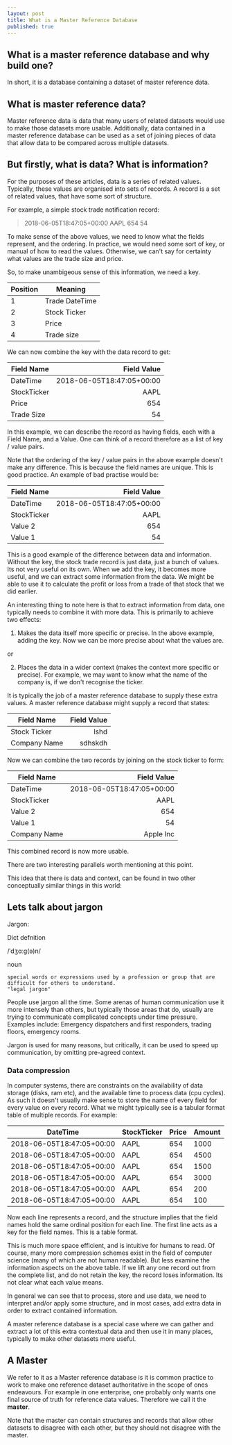 ```yaml
---
layout: post
title: What is a Master Reference Database
published: true
---
```


## What is a master reference database and why build one?

In short, it is a database containing a dataset of master reference data.


## What is master reference data?

Master reference data is data that many users of related datasets would use to make those datasets more usable. Additionally, data contained in a master reference database can be used as a set of joining pieces of data that allow data to be compared across multiple datasets. 



## But firstly, what is data? What is information?

For the purposes of these articles, data is a series of related values. Typically, these values are organised into sets of records. A record is a set of related values, that have some sort of structure.



For example, a simple stock trade notification record:


> 2018-06-05T18:47:05+00:00 AAPL 654 54


To make sense of the above values, we need to know what the fields represent, and the ordering. In practice, we would need some sort of key, or manual of how to read the values. Otherwise, we can't say for certainty what values are the trade size and price.

So, to make unambigeous sense of this information, we need a key. 

| Position | Meaning |
|----------|-------|
| 1 | Trade DateTime |
| 2 | Stock Ticker |
| 3 | Price |
| 4 | Trade size |

We can now combine the key with the data record to get:


| Field Name | Field Value |
|------------|------------:|
| DateTime | 2018-06-05T18:47:05+00:00 |
| StockTicker | AAPL |
| Price | 654 |
| Trade Size | 54 |

In this example, we can describe the record as having fields, each with a Field Name, and a Value. One can think of a record therefore as a list of key / value pairs.


Note that the ordering of the key / value pairs in the above example doesn't make any difference. This is because the field names are unique. This is good practice. An example of bad practise would be:

| Field Name | Field Value |
|------------|------------:|
| DateTime | 2018-06-05T18:47:05+00:00 |
| StockTicker | AAPL |
| Value 2 | 654 |
| Value 1 | 54 |




This is a good example of the difference between data and information. Without the key, the stock trade record is just data, just a bunch of values. Its not very useful on its own. When we add the key, it becomes more useful, and we can extract some information from the data. We might be able to use it to calculate the profit or loss from a trade of that stock that we did earlier. 


An interesting thing to note here is that to extract information from data, one typically needs to combine it with more data. This is primarily to achieve two effects:


1. Makes the data itself more specific or precise. In the above example, adding the key. Now we can be more precise about what the values are.

or

2. Places the data in a wider context (makes the context more specific or precise). For example, we may want to know what the name of the company is, if we don't recognise the ticker.


It is typically the job of a master reference database to supply these extra values. A master reference database might supply a record that states:


| Field Name | Field Value |
|------------|------------:|
| Stock Ticker | lshd |
| Company Name | sdhskdh |


Now we can combine the two records by joining on the stock ticker to form:


| Field Name | Field Value |
|------------|------------:|
| DateTime | 2018-06-05T18:47:05+00:00 |
| StockTicker | AAPL |
| Value 2 | 654 |
| Value 1 | 54 |
| Company Name | Apple Inc |


This combined record is now more usable.

There are two interesting parallels worth mentioning at this point.

This idea that there is data and context, can be found in two other conceptually similar things in this world:

## Lets talk about jargon

Jargon:

Dict defnition

/ˈdʒɑːɡ(ə)n/

noun

    special words or expressions used by a profession or group that are difficult for others to understand.
    "legal jargon"

People use jargon all the time. Some arenas of human communication use it more intensely than others, but typically those areas that do, usually are trying to communicate complicated concepts under time pressure. Examples include: Emergency dispatchers and first responders, trading floors, emergency rooms.

Jargon is used for many reasons, but critically, it can be used to speed up communication, by omitting pre-agreed context. 


### Data compression

In computer systems, there are constraints on the availability of data storage (disks, ram etc), and the available time to process data (cpu cycles). As such it doesn't usually make sense to store the name of every field for every value on every record. What we might typically see is a tabular format table of multiple records. For example:


| DateTime | StockTicker | Price | Amount |
|----------|-------------|-------|--------|
| 2018-06-05T18:47:05+00:00 | AAPL | 654 | 1000 |
| 2018-06-05T18:47:05+00:00 | AAPL | 654 | 4500 |
| 2018-06-05T18:47:05+00:00 | AAPL | 654 | 1500 |
| 2018-06-05T18:47:05+00:00 | AAPL | 654 | 3000 |
| 2018-06-05T18:47:05+00:00 | AAPL | 654 | 200 |
| 2018-06-05T18:47:05+00:00 | AAPL | 654 | 100 |

Now each line represents a record, and the structure implies that the field names hold the same ordinal position for each line. The first line acts as a key for the field names. This is a table format.

This is much more space efficient, and is intuitive for humans to read. Of course, many more compression schemes exist in the field of computer science (many of which are not human readable). But less examine the information aspects on the above table. If we lift any one record out from the complete list, and do not retain the key, the record loses information. Its not clear what each value means.

In general we can see that to process, store and use data, we need to interpret and/or apply some structure, and in most cases, add extra data in order to extract contained information.


A master reference database is a special case where we can gather and extract a lot of this extra contextual data and then use it in many places, typically to make other datasets more useful.

## A Master

We refer to it as a Master reference database is it is common practice to work to make one reference dataset authoritative in the scope of ones endeavours. For example in one enterprise, one probably only wants one final source of truth for reference data values. Therefore we call it the **master**. 


Note that the master can contain structures and records that allow other datasets to disagree with each other, but they should not disagree with the master.

